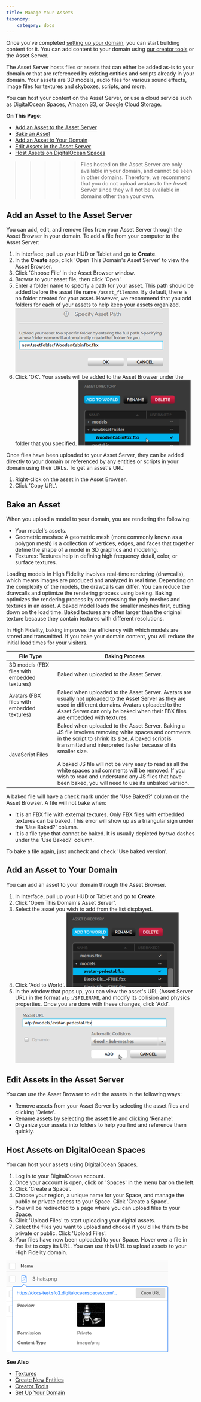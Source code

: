 ```yaml
---
title: Manage Your Assets
taxonomy:
    category: docs
---
```


Once you've completed [setting up your domain](../your-domain), you can start building content for it. You can add content to your domain using [our creator tools](../../create/tools) or the Asset Server.

The Asset Server hosts files or assets that can either be added as-is to your domain or that are referenced by existing entities and scripts already in your domain. Your assets are 3D models, audio files for various sound effects, image files for textures and skyboxes, scripts, and more. 

You can host your content on the Asset Server, or use a cloud service such as DigitalOcean Spaces, Amazon S3, or Google Cloud Storage.

**On This Page:**

+ [Add an Asset to the Asset Server](#add-an-asset-to-the-asset-server)
+ [Bake an Asset](#bake-an-asset)
+ [Add an Asset to Your Domain](#add-an-asset-to-your-domain)
+ [Edit Assets in the Asset Server](#edit-assets-in-the-asset-server)
+ [Host Assets on DigitalOcean Spaces](#host-assets-on-digitalocean-spaces)

>>>>>Files hosted on the Asset Server are only available in your domain, and cannot be seen in other domains. Therefore, we recommend that you do not upload avatars to the Asset Server since they will not be available in domains other than your own.

## Add an Asset to the Asset Server

You can add, edit, and remove files from your Asset Server through the Asset Browser in your domain. To add a file from your computer to the Asset Server:

1. In Interface, pull up your HUD or Tablet and go to **Create**. 
2. In the **Create** app, click 'Open This Domain's Asset Server' to view the Asset Browser.
3. Click 'Choose File' in the Asset Browser window. 
4. Browse to your asset file, then click 'Open'. 
5. Enter a folder name to specify a path for your asset. This path should be added before the asset file name `/asset_filename`. By default, there is no folder created for your asset. However, we recommend that you add folders for each of your assets to help keep your assets organized. ![](create-folder.png)
6. Click 'OK'. Your assets will be added to the Asset Browser under the folder that you specified. ![](added-asset.png)

Once files have been uploaded to your Asset Server, they can be added directly to your domain or referenced by any entities or scripts in your domain using their URLs. To get an asset's URL: 
1. Right-click on the asset in the Asset Browser. 
2. Click 'Copy URL'.

## Bake an Asset

When you upload a model to your domain, you are rendering the following: 

+ Your model's assets.
+ Geometric meshes: A geometric mesh (more commonly known as a polygon mesh) is a collection of vertices, edges, and faces that together define the shape of a model in 3D graphics and modeling.
+ Textures: Textures help in defining high frequency detail, color, or surface textures. 

Loading models in High Fidelity involves real-time rendering (drawcalls), which means images are produced and analyzed in real time. Depending on the complexity of the models, the drawcalls can differ. You can reduce the drawcalls and optimize the rendering process using baking. Baking optimizes the rendering process by compressing the poly meshes and textures in an asset. A baked model loads the smaller meshes first, cutting down on the load time. Baked textures are often larger than the original texture because they contain textures with different resolutions.

In High Fidelity, baking improves the efficiency with which models are stored and transmitted. If you bake your domain content, you will reduce the initial load times for your visitors.

| File Type                                    | Baking Process                                               |
| -------------------------------------------- | ------------------------------------------------------------ |
| 3D models (FBX files with embedded textures) | Baked when uploaded to the Asset Server.                     |
| Avatars (FBX files with embedded textures)   | Baked when uploaded to the Asset Server. Avatars are usually not uploaded to the Asset Server as they are used in different domains. Avatars uploaded to the Asset Server can only be baked when their FBX files are embedded with textures. |
| JavaScript Files                             | Baked when uploaded to the Asset Server. Baking a JS file involves removing white spaces and comments in the script to shrink its size. A baked script is transmitted and interpreted faster because of its smaller size.<br /><br />A baked JS file will not be very easy to read as all the white spaces and comments will be removed. If you wish to read and understand any JS files that have been baked, you will need to use its unbaked version. |



A baked file will have a check mark under the 'Use Baked?' column on the Asset Browser. A file will not bake when:

+ It is an FBX file with external textures. Only FBX files with embedded textures can be baked. This error will show up as a triangular sign under the 'Use Baked?' column.
+ It is a file type that cannot be baked. It is usually depicted by two dashes under the 'Use Baked?' column.

To bake a file again, just uncheck and check 'Use baked version'.

 ## Add an Asset to Your Domain

You can add an asset to your domain through the Asset Browser. 

1. In Interface, pull up your HUD or Tablet and go to **Create**.
2. Click 'Open This Domain's Asset Server'.
3. Select the asset you wish to add from the list displayed. 
4. Click 'Add to World'. ![](add-to-world.png)
5. In the window that pops up, you can view the asset's URL (Asset Server URL) in the format `atp:/$FILENAME`, and modify its collision and physics properties. Once you are done with these changes, click 'Add'. ![](add-edit-world.png)

## Edit Assets in the Asset Server

You can use the Asset Browser to edit the assets in the following ways:

+ Remove assets from your Asset Server by selecting the asset files and clicking 'Delete'.
+ Rename assets by selecting the asset file and clicking 'Rename'.
+ Organize your assets into folders to help you find and reference them quickly.

## Host Assets on DigitalOcean Spaces

You can host your assets using DigitalOcean Spaces. 

1. Log in to your DigitalOcean account. 
2. Once your account is open, click on 'Spaces' in the menu bar on the left.
3. Click 'Create a Space'. 
4. Choose your region, a unique name for your Space, and manage the public or private access to your Space. Click 'Create a Space'.
4. You will be redirected to a page where you can upload files to your Space. 
6. Click 'Upload Files' to start uploading your digital assets. 
7. Select the files you want to upload and choose if you'd like them to be private or public. Click 'Upload Files'.
8. Your files have now been uploaded to your Space. Hover over a file in the list to copy its URL. You can use this URL to upload assets to your High Fidelity domain. 

![](copy-url-do.png)

**See Also**

+ [Textures](../../create/3d-models/pbr-materials-guide#textures)
+ [Create New Entities](../../create/entities/create-entities)
+ [Creator Tools](../../create/tools)
+ [Set Up Your Domain](../your-domain)